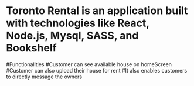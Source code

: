 # Toronto Rental is an application built with technologies like React, Node.js, Mysql, SASS,  and Bookshelf 
#Functionalities
#Customer can see available house on homeScreen
#Customer can also upload their house for rent
#It also enables customers to directly message the owners
